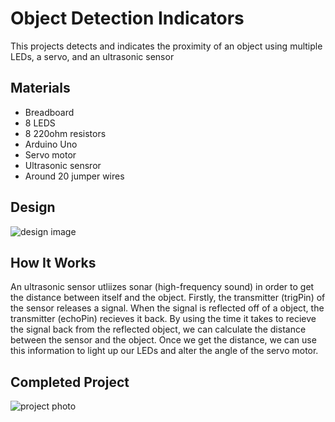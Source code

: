 # Object Detection Indicators

This projects detects and indicates the proximity of an object using multiple LEDs, a servo, and an ultrasonic sensor

## Materials

- Breadboard
- 8 LEDS
- 8 220ohm resistors
- Arduino Uno
- Servo motor
- Ultrasonic sensror
- Around 20 jumper wires

## Design

![design image](https://github.com/angelina-tsuboi/Object_Detector_Arduino/blob/main/images/design.png)

## How It Works

An ultrasonic sensor utliizes sonar (high-frequency sound) in order to get the distance between itself and the object. Firstly, the transmitter (trigPin) of the sensor releases a signal. When the signal is reflected off of a object, the transmitter (echoPin) recieves it back. By using the time it takes to recieve the signal back from the reflected object, we can calculate the distance between the sensor and the object. Once we get the distance, we can use this information to light up our LEDs and alter the angle of the servo motor.

## Completed Project

![project photo](https://github.com/angelina-tsuboi/Object_Detector_Arduino/blob/main/images/photo.jpg)